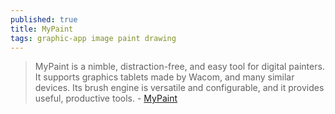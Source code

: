 ```yaml
---
published: true
title: MyPaint
tags: graphic-app image paint drawing
---
```

> MyPaint is a nimble, distraction-free, and easy tool for digital painters. It supports graphics tablets made by Wacom, and many similar devices. Its brush engine is versatile and configurable, and it provides useful, productive tools. - [MyPaint](https://www.mypaint.app/en/)
